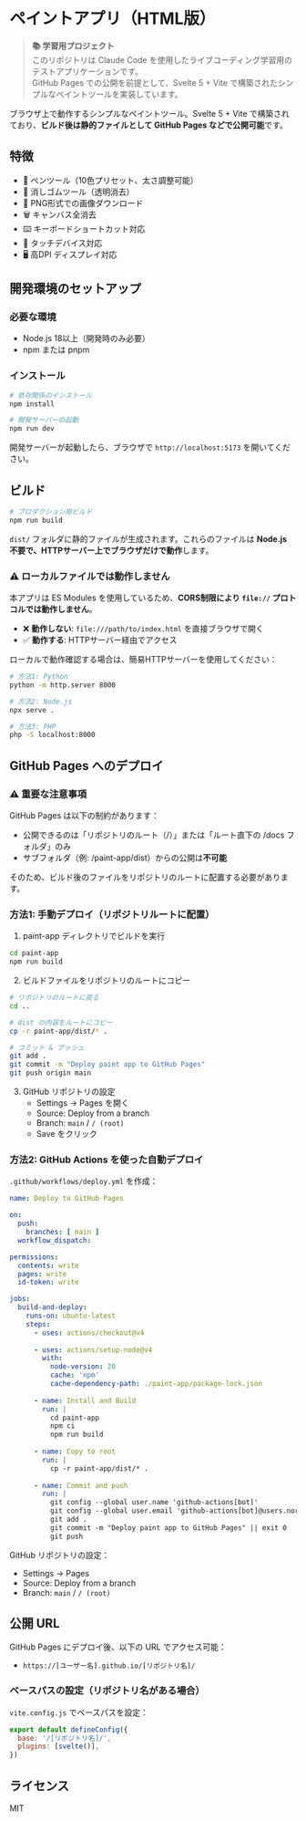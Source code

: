 # ペイントアプリ（HTML版）

> **📚 学習用プロジェクト**  
> このリポジトリは Claude Code を使用したライブコーディング学習用のテストアプリケーションです。  
> GitHub Pages での公開を前提として、Svelte 5 + Vite で構築されたシンプルなペイントツールを実装しています。

ブラウザ上で動作するシンプルなペイントツール。Svelte 5 + Vite で構築されており、**ビルド後は静的ファイルとして GitHub Pages などで公開可能**です。

## 特徴

- 🎨 ペンツール（10色プリセット、太さ調整可能）
- 🧹 消しゴムツール（透明消去）
- 💾 PNG形式での画像ダウンロード
- 🗑️ キャンバス全消去
- ⌨️ キーボードショートカット対応
- 📱 タッチデバイス対応
- 🖥️ 高DPI ディスプレイ対応

## 開発環境のセットアップ

### 必要な環境
- Node.js 18以上（開発時のみ必要）
- npm または pnpm

### インストール

```bash
# 依存関係のインストール
npm install

# 開発サーバーの起動
npm run dev
```

開発サーバーが起動したら、ブラウザで `http://localhost:5173` を開いてください。

## ビルド

```bash
# プロダクション用ビルド
npm run build
```

`dist/` フォルダに静的ファイルが生成されます。これらのファイルは **Node.js 不要で、HTTPサーバー上でブラウザだけで動作**します。

### ⚠️ ローカルファイルでは動作しません
本アプリは ES Modules を使用しているため、**CORS制限により `file://` プロトコルでは動作しません**。

- ❌ **動作しない**: `file:///path/to/index.html` を直接ブラウザで開く
- ✅ **動作する**: HTTPサーバー経由でアクセス

ローカルで動作確認する場合は、簡易HTTPサーバーを使用してください：
```bash
# 方法1: Python
python -m http.server 8000

# 方法2: Node.js
npx serve .

# 方法3: PHP  
php -S localhost:8000
```

## GitHub Pages へのデプロイ

### ⚠️ 重要な注意事項
GitHub Pages は以下の制約があります：
- 公開できるのは「リポジトリのルート（/）」または「ルート直下の /docs フォルダ」のみ
- サブフォルダ（例: /paint-app/dist）からの公開は**不可能**

そのため、ビルド後のファイルをリポジトリのルートに配置する必要があります。

### 方法1: 手動デプロイ（リポジトリルートに配置）

1. paint-app ディレクトリでビルドを実行
```bash
cd paint-app
npm run build
```

2. ビルドファイルをリポジトリのルートにコピー
```bash
# リポジトリのルートに戻る
cd ..

# dist の内容をルートにコピー
cp -r paint-app/dist/* .

# コミット & プッシュ
git add .
git commit -m "Deploy paint app to GitHub Pages"
git push origin main
```

3. GitHub リポジトリの設定
   - Settings → Pages を開く
   - Source: Deploy from a branch
   - Branch: `main` / `/ (root)`
   - Save をクリック

### 方法2: GitHub Actions を使った自動デプロイ

`.github/workflows/deploy.yml` を作成：

```yaml
name: Deploy to GitHub Pages

on:
  push:
    branches: [ main ]
  workflow_dispatch:

permissions:
  contents: write
  pages: write
  id-token: write

jobs:
  build-and-deploy:
    runs-on: ubuntu-latest
    steps:
      - uses: actions/checkout@v4
      
      - uses: actions/setup-node@v4
        with:
          node-version: 20
          cache: 'npm'
          cache-dependency-path: ./paint-app/package-lock.json
      
      - name: Install and Build
        run: |
          cd paint-app
          npm ci
          npm run build
      
      - name: Copy to root
        run: |
          cp -r paint-app/dist/* .
          
      - name: Commit and push
        run: |
          git config --global user.name 'github-actions[bot]'
          git config --global user.email 'github-actions[bot]@users.noreply.github.com'
          git add .
          git commit -m "Deploy paint app to GitHub Pages" || exit 0
          git push
```

GitHub リポジトリの設定：
- Settings → Pages
- Source: Deploy from a branch
- Branch: `main` / `/ (root)`

## 公開 URL

GitHub Pages にデプロイ後、以下の URL でアクセス可能：
- `https://[ユーザー名].github.io/[リポジトリ名]/`

### ベースパスの設定（リポジトリ名がある場合）

`vite.config.js` でベースパスを設定：

```js
export default defineConfig({
  base: '/[リポジトリ名]/',
  plugins: [svelte()],
})
```

## ライセンス

MIT